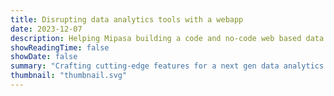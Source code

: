 ```yaml
---
title: Disrupting data analytics tools with a webapp
date: 2023-12-07
description: Helping Mipasa building a code and no-code web based data analytics platform.
showReadingTime: false
showDate: false
summary: "Crafting cutting-edge features for a next gen data analytics plateform"
thumbnail: "thumbnail.svg"
---
```

